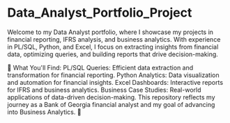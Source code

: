 # Data_Analyst_Portfolio_Project
Welcome to my Data Analyst portfolio, where I showcase my projects in financial reporting, IFRS analysis, and business analytics. With experience in PL/SQL, Python, and Excel, I focus on extracting insights from financial data, optimizing queries, and building reports that drive decision-making.

📌 What You'll Find:
PL/SQL Queries: Efficient data extraction and transformation for financial reporting.
Python Analytics: Data visualization and automation for financial insights.
Excel Dashboards: Interactive reports for IFRS and business analytics.
Business Case Studies: Real-world applications of data-driven decision-making.
This repository reflects my journey as a Bank of Georgia financial analyst and my goal of advancing into Business Analytics. 🚀

